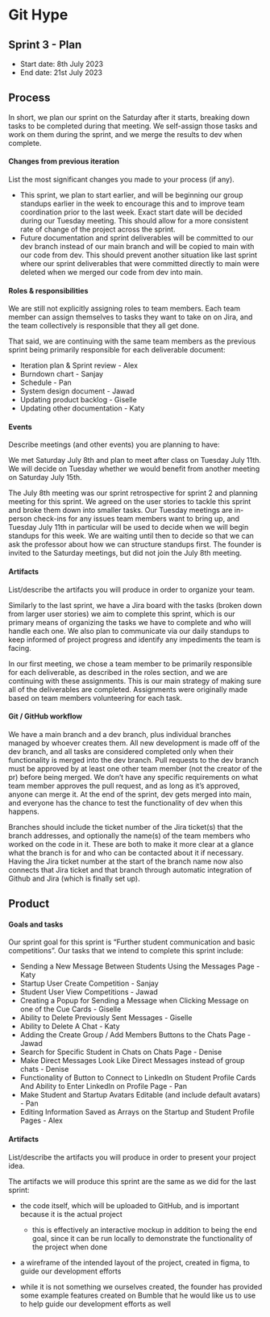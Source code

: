 # Git Hype

## Sprint 3 - Plan

 * Start date: 8th July 2023
 * End date: 21st July 2023

## Process

In short, we plan our sprint on the Saturday after it starts, breaking down tasks to be completed during that meeting. We self-assign those tasks and work on them during the sprint, and we merge the results to dev when complete.

#### Changes from previous iteration

List the most significant changes you made to your process (if any).

* This sprint, we plan to start earlier, and will be beginning our group standups earlier in the week to encourage this and to improve team coordination prior to the last week. Exact start date will be decided during our Tuesday meeting. This should allow for a more consistent rate of change of the project across the sprint.
* Future documentation and sprint deliverables will be committed to our dev branch instead of our main branch and will be copied to main with our code from dev. This should prevent another situation like last sprint where our sprint deliverables that were committed directly to main were deleted when we merged our code from dev into main.


#### Roles & responsibilities

We are still not explicitly assigning roles to team members. Each team member can assign themselves to tasks they want to take on on Jira, and the team collectively is responsible that they all get done.

That said, we are continuing with the same team members as the previous sprint being primarily responsible for each deliverable document:
* Iteration plan & Sprint review - Alex
* Burndown chart - Sanjay
* Schedule - Pan
* System design document - Jawad
* Updating product backlog - Giselle
* Updating other documentation - Katy

#### Events

Describe meetings (and other events) you are planning to have:

We met Saturday July 8th and plan to meet after class on Tuesday July 11th. We will decide on Tuesday whether we would benefit from another meeting on Saturday July 15th.

The July 8th meeting was our sprint retrospective for sprint 2 and planning meeting for this sprint. We agreed on the user stories to tackle this sprint and broke them down into smaller tasks. Our Tuesday meetings are in-person check-ins for any issues team members want to bring up, and Tuesday July 11th in particular will be used to decide when we will begin standups for this week. We are waiting until then to decide so that we can ask the professor about how we can structure standups first. The founder is invited to the Saturday meetings, but did not join the July 8th meeting.

#### Artifacts

List/describe the artifacts you will produce in order to organize your team.       

Similarly to the last sprint, we have a Jira board with the tasks (broken down from larger user stories) we aim to complete this sprint, which is our primary means of organizing the tasks we have to complete and who will handle each one. We also plan to communicate via our daily standups to keep informed of project progress and identify any impediments the team is facing.

In our first meeting, we chose a team member to be primarily responsible for each deliverable, as described in the roles section, and we are continuing with these assignments. This is our main strategy of making sure all of the deliverables are completed. Assignments were originally made based on team members volunteering for each task.

#### Git / GitHub workflow

We have a main branch and a dev branch, plus individual branches managed by whoever creates them. All new development is made off of the dev branch, and all tasks are considered completed only when their functionality is merged into the dev branch. Pull requests to the dev branch must be approved by at least one other team member (not the creator of the pr) before being merged. We don’t have any specific requirements on what team member approves the pull request, and as long as it’s approved, anyone can merge it. At the end of the sprint, dev gets merged into main, and everyone has the chance to test the functionality of dev when this happens.

Branches should include the ticket number of the Jira ticket(s) that the branch addresses, and optionally the name(s) of the team members who worked on the code in it. These are both to make it more clear at a glance what the branch is for and who can be contacted about it if necessary. Having the Jira ticket number at the start of the branch name now also connects that Jira ticket and that branch through automatic integration of Github and Jira (which is finally set up).

## Product

#### Goals and tasks

Our sprint goal for this sprint is “Further student communication and basic competitions”. Our tasks that we intend to complete this sprint include:

* Sending a New Message Between Students Using the Messages Page - Katy
* Startup User Create Competition - Sanjay
* Student User View Competitions - Jawad
* Creating a Popup for Sending a Message when Clicking Message on one of the Cue Cards - Giselle
* Ability to Delete Previously Sent Messages - Giselle
* Ability to Delete A Chat - Katy
* Adding the Create Group / Add Members Buttons to the Chats Page - Jawad
* Search for Specific Student in Chats on Chats Page - Denise
* Make Direct Messages Look Like Direct Messages instead of group chats - Denise
* Functionality of Button to Connect to LinkedIn on Student Profile Cards And Ability to Enter LinkedIn on Profile Page - Pan
* Make Student and Startup Avatars Editable (and include default avatars) - Pan
* Editing Information Saved as Arrays on the Startup and Student Profile Pages - Alex

#### Artifacts

List/describe the artifacts you will produce in order to present your project idea.

The artifacts we will produce this sprint are the same as we did for the last sprint:

* the code itself, which will be uploaded to GitHub, and is important because it is the actual project
    * this is effectively an interactive mockup in addition to being the end goal, since it can be run locally to demonstrate the functionality of the project when done
* a wireframe of the intended layout of the project, created in figma, to guide our development efforts

* while it is not something we ourselves created, the founder has provided some example features created on Bumble that he would like us to use to help guide our development efforts as well



